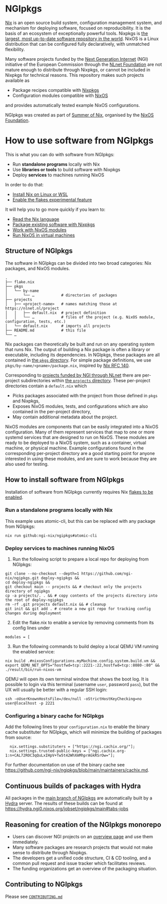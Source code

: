 # NGIpkgs

[Nix] is an open source build system, configuration management system, and mechanism for deploying software, focused on reproducibility.
It is the basis of an ecosystem of exceptionally powerful tools.
Nixpkgs is [the largest, most up-to-date software repository in the world][repology].
NixOS is a Linux distribution that can be configured fully declaratively, with unmatched flexibility.

Many software projects funded by the [Next Generation Internet] (NGI) initiative of the European Commission through the [NLnet Foundation] are not mature enough to distribute through Nixpkgs, or cannot be included in Nixpkgs for technical reasons.
This repository makes such projects available as

- Package recipes compatible with [Nixpkgs]
- Configuration modules compatible with [NixOS]

and provides automatically tested example NixOS configurations.

NGIpkgs was created as part of [Summer of Nix], organised by the [NixOS Foundation].

[Nix]: https://github.com/NixOS/nix
[repology]: https://repology.org/repositories/graphs
[Nixpkgs]: https://github.com/nixos/nixpkgs
[NixOS]: https://nixos.org/manual/nixos
[Next Generation Internet]: https://www.ngi.eu
[NLnet Foundation]: https://nlnet.nl
[Summer of Nix]: https://github.com/ngi-nix/summer-of-nix
[NixOS Foundation]: https://nixos.org/community/#foundation

# How to use software from NGIpkgs

This is what you can do with software from NGIpkgs:
- Run **standalone programs** locally with Nix
- Use **libraries or tools** to build software with Nixpkgs
- Deploy **services** to machines running NixOS

In order to do that:
- [Install Nix on Linux or WSL](https://nix.dev/install-nix)
- [Enable the flakes experimental feature](https://wiki.nixos.org/wiki/Flakes)

It will help you to go more quickly if you learn to:
- [Read the Nix language](https://nix.dev/tutorials/nix-language)
- [Package existing software with Nixpkgs](https://nix.dev/tutorials/packaging-existing-software)
- [Work with NixOS modules](https://nix.dev/tutorials/module-system/)
- [Run NixOS in virtual machines](https://nix.dev/tutorials/nixos/nixos-configuration-on-vm)

## Structure of NGIpkgs

The software in NGIpkgs can be divided into two broad categories: Nix packages, and NixOS modules.

```
.
├── flake.nix
├── pkgs
│   └── by-name
│       └── …            # directories of packages
├── projects
│   ├── <project-name>   # names matching those at https://nlnet.nl/project
│   │   ├── default.nix  # project definition
│   │   └── …            # files of the project (e.g. NixOS module, configuration, tests, etc.)
│   └── default.nix      # imports all projects 
├── README.md            # this file
└── …
```

Nix packages can theoretically be built and run on any operating system that runs Nix.
The output of building a Nix package is often a library or executable, including its dependencies.
In NGIpkgs, these packages are all contained in [the `pkgs` directory](./pkgs).
For simple package definitions, we use `pkgs/by-name/<pname>/package.nix`, inspired by [Nix RFC 140].

[Nix RFC 140]: https://github.com/NixOS/rfcs/blob/c8569f6719356009204133cd00d92010889ed56d/rfcs/0140-simple-package-paths.md

Corresponding to [projects funded by NGI through NLnet](https://nlnet.nl/project/) there are per-project subdirectories within [the `projects` directory](./projects).
These per-project directories contain a `default.nix` which
- Picks packages associated with the project from those defined in `pkgs` and Nixpkgs,
- Exposes NixOS modules, tests, and configurations which are also contained in the per-project directory,
- May contain additional metadata about the project.

NixOS modules are components that can be easily integrated into a NixOS configuration.
Many of them represent services that map to one or more systemd services that are designed to run on NixOS.
These modules are ready to be deployed to a NixOS system, such as a container, virtual machine, or physical machine.
Example configurations found in the corresponding per-project directory are a good starting point for anyone interested in using these modules, and are sure to work because they are also used for testing.

## How to install software from NGIpkgs

Installation of software from NGIpkgs currently requires Nix [flakes to be enabled](https://nixos.wiki/wiki/Flakes).

###  Run a **standalone programs** locally with Nix

This example uses atomic-cli, but this can be replaced with any package from NGIpkgs:
```
nix run github:ngi-nix/ngipkgs#atomic-cli
```

### Deploy **services** to machines running NixOS

1. Run the following script to prepare a local repo for deploying from NGIpkgs:
```
git clone --no-checkout --depth=1 https://github.com/ngi-nix/ngipkgs.git deploy-ngipkgs &&
cd deploy-ngipkgs && 
git checkout main -- projects && # checkout only the projects directory of ngipkgs
cp -a projects/. . && # copy contents of the projects directory into the root of deploy-ngipkgs
rm -rf .git projects default.nix && # cleanup
git init && git add . # create a new git repo for tracking config changes during deployment
```

2. Edit the flake.nix to enable a service by removing comments from its config lines under 
```
modules = [
```

3. Run the following commands to build deploy a local QEMU VM running the enabled service:
```
nix build .#nixosConfigurations.myMachine.config.system.build.vm && export QEMU_NET_OPTS="hostfwd=tcp::2221-:22,hostfwd=tcp::8080-:80" && ./result/bin/run-nixos-vm
```

QEMU will open its own terminal window that shows the boot log. It is possible to login via this terminal (username `user`, password `pass`), but the UX will usually be better with a regular SSH login:
```
ssh -oUserKnownHostsFile=/dev/null -oStrictHostKeyChecking=no user@localhost -p 2221
```

### Configuring a binary cache for NGIpkgs

Add the following lines to your `configuration.nix` to enable the binary cache substituter for NGIpkgs, which will minimize the building of packages from source:
```
  nix.settings.substituters = ["https://ngi.cachix.org/"];
  nix.settings.trusted-public-keys = ["ngi.cachix.org-1:n+CAL72ROC3qQuLxIHpV+Tw5t42WhXmMhprAGkRSrOw="];
```

For further documentation on use of the binary cache see https://github.com/ngi-nix/ngipkgs/blob/main/maintainers/cachix.md.

## Continuous builds of packages with Hydra

All packages in the [main branch of NGIpkgs](https://github.com/ngi-nix/ngipkgs/tree/main) are automatically built by a [Hydra](https://github.com/NixOS/hydra) server.
The results of these builds can be found at <https://hydra.ngi0.nixos.org/jobset/ngipkgs/main#tabs-jobs>

## Reasoning for creation of the NGIpkgs monorepo

- Users can discover NGI projects on an [overview page](https://ngi-nix.github.io/ngipkgs/) and use them immediately.
- Many software packages are research projects that would not make sense to distribute through Nixpkgs.
- The developers get a unified code structure, CI & CD tooling, and a common pull request and issue tracker which facilitates reviews.
- The funding organizations get an overview of the packaging situation.

## Contributing to NGIpkgs

Please see [`CONTRIBUTING.md`](CONTRIBUTING.md)
